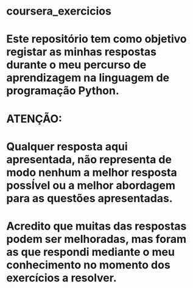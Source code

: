 # coursera_exercicios
# Este repositório tem como objetivo registar as minhas respostas durante o meu percurso de aprendizagem na linguagem de programação Python.
#
# ATENÇÃO: 
# Qualquer resposta aqui apresentada, não representa de modo nenhum a melhor resposta possÍvel ou a melhor abordagem para as questões apresentadas.
# Acredito que muitas das respostas podem ser melhoradas, mas foram as que respondi mediante o meu conhecimento no momento dos exercícios a resolver.
